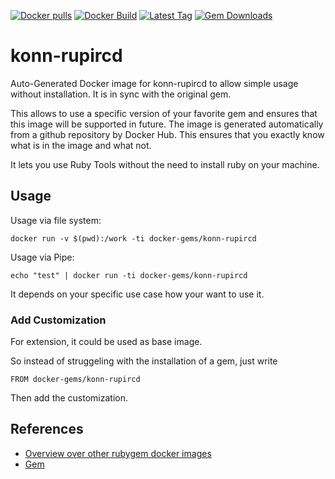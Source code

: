 [![Docker pulls](https://img.shields.io/docker/pulls/rubygem/konn-rupircd.svg)](https://hub.docker.com/r/rubygem/konn-rupircd/)
[![Docker Build](https://img.shields.io/docker/automated/rubygem/konn-rupircd.svg)](https://hub.docker.com/r/rubygem/konn-rupircd/)
[![Latest Tag](https://img.shields.io/github/tag/docker-rubygem/konn-rupircd.svg)](https://hub.docker.com/r/rubygem/konn-rupircd/)
[![Gem Downloads](https://img.shields.io/gem/dt/konn-rupircd.svg)](https://rubygems.org/gems/konn-rupircd/)
# konn-rupircd

Auto-Generated Docker image for konn-rupircd to allow simple usage without installation.
It is in sync with the original gem.

This allows to use a specific version of your favorite gem and ensures that this image will be supported in future.
The image is generated automatically from a github repository by Docker Hub.
This ensures that you exactly know what is in the image and what not.

It lets you use Ruby Tools without the need to install ruby on your machine.

## Usage

Usage via file system:

`docker run -v $(pwd):/work -ti docker-gems/konn-rupircd`

Usage via Pipe:

`echo "test" | docker run -ti docker-gems/konn-rupircd`

It depends on your specific use case how your want to use it.

### Add Customization

For extension, it could be used as base image.

So instead of struggeling with the installation of a gem, just write

`FROM docker-gems/konn-rupircd`

Then add the customization.

## References

 - [Overview over other rubygem docker images](https://github.com/thinkbot/docker-rubygem)
 - [Gem](https://rubygems.org/gems/konn-rupircd/)
